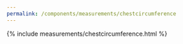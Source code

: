 ```yaml
---
permalink: /components/measurements/chestcircumference
---
```

{% include measurements/chestcircumference.html %}
